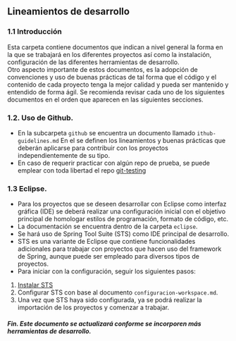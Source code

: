 ﻿## Lineamientos de desarrollo
### 1.1 Introducción
Esta carpeta contiene documentos que indican a nivel general la forma en la que se trabajará  en los diferentes proyectos así como la instalación, configuración de las diferentes herramientas de desarrollo.   
Otro aspecto importante de estos documentos, es la adopción de convenciones y uso de buenas prácticas  de tal forma que el código y el contenido de cada proyecto tenga la mejor calidad  y  pueda ser mantenido y entendido de forma ágil.
Se recomienda revisar  cada uno de los siguientes documentos en el orden que aparecen en  las siguientes secciones. 
### 1.2.  Uso de Github.
* En la subcarpeta `github` se encuentra un documento llamado `ithub-guidelines.md` En el se definen los lineamientos y buenas prácticas  que deberán aplicarse para contribuir  con los proyectos independientemente de su tipo. 
* En caso de requerir practicar con algún repo de prueba, se puede emplear con toda libertad el repo [git-testing](https://github.com/jorgerdc/git-testing)

### 1.3 Eclipse.
* Para los proyectos que se deseen desarrollar con  Eclipse como interfaz gráfica (IDE)  se deberá realizar una configuración inicial  con el objetivo principal de homologar estilos de programación, formato de código, etc.  
* La documentación se encuentra dentro de la carpeta `eclipse`.
* Se hará uso de Spring Tool Suite (STS) como IDE principal de desarrollo. 
* STS es una variante de Eclipse que contiene funcionalidades adicionales  para trabajar con proyectos que hacen uso del framework de Spring, aunque puede ser empleado para diversos tipos de proyectos.  
* Para iniciar con la configuración,  seguir los siguientes pasos:
1. [Instalar STS](https://spring.io/tools)
2. Configurar STS con base  al documento `configuracion-workspace.md`.
3. Una vez que STS haya sido configurada,  ya se podrá realizar la importación de los proyectos  y comenzar a trabajar.
##### Fin.  Este documento se actualizará conforme se incorporen más herramientas de desarrollo.
